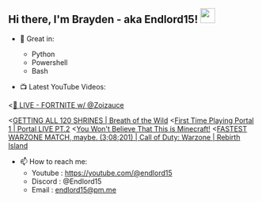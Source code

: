## Hi there, I'm Brayden - aka Endlord15! <img src='https://github.com/Endlord15/endlord15/blob/main/wave.gif?raw=true](https://github.com/Endlord15/endlord15/blob/38bca1b569f19b03a6cf246c35db5f7e2f331cc5/wave.gif' width=30>

- 🦾 Great in:
  - Python
  - Powershell
  - Bash

- 📺 Latest YouTube Videos:
<!-- YOUTUBE:START --><<a href="https://www.youtube.com/watch?v=dj6IcxTSEjo">🔴 LIVE - FORTNITE w/ @Zoizauce</a>
<<a href="https://www.youtube.com/watch?v=15BQtpMhUMs">GETTING ALL 120 SHRINES | Breath of the Wild</a>
<<a href="https://www.youtube.com/watch?v=C8mbazN4nE8">First Time Playing Portal 1 |  Portal LIVE PT.2</a>
<<a href="https://www.youtube.com/watch?v=k0WACaSr1MA">You Won&#39;t Believe That This is Minecraft!</a>
<<a href="https://www.youtube.com/watch?v=oK2JpQ2K20w">FASTEST WARZONE MATCH, maybe. &lpar;3;08;201&rpar; | Call of Duty: Warzone | Rebirth Island</a>
<!-- YOUTUBE:END -->

- 📫 How to reach me:
  - Youtube : <https://youtube.com/@endlord15>
  - Discord : @Endlord15
  - Email : endlord15@pm.me

